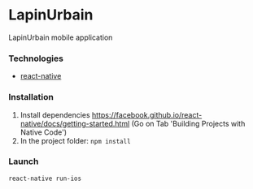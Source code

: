 # LapinUrbain

LapinUrbain mobile application

### Technologies
* [react-native](https://facebook.github.io/react-native/)

### Installation

1. Install dependencies https://facebook.github.io/react-native/docs/getting-started.html (Go on Tab 'Building Projects with Native Code')
2. In the project folder: `npm install`

### Launch

`react-native run-ios`